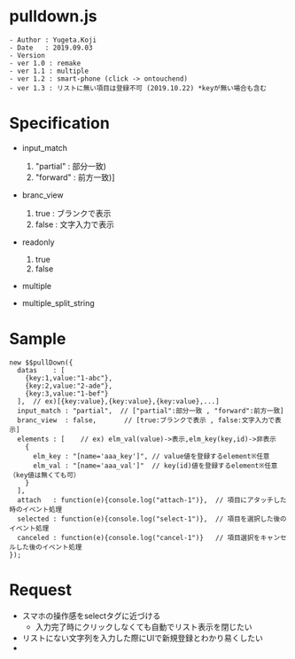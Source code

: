 pulldown.js
==
```
- Author : Yugeta.Koji
- Date   : 2019.09.03
- Version
- ver 1.0 : remake
- ver 1.1 : multiple
- ver 1.2 : smart-phone (click -> ontouchend)
- ver 1.3 : リストに無い項目は登録不可 (2019.10.22) *keyが無い場合も含む
```

# Specification
  - input_match
    1. "partial" : 部分一致)
    2. "forward" : 前方一致)]

  - branc_view
    1. true : ブランクで表示
    2. false : 文字入力で表示

  - readonly
    1. true
    2. false

  - multiple
  
  - multiple_split_string


# Sample
```
new $$pullDown({
  datas    : [
    {key:1,value:"1-abc"},
    {key:2,value:"2-ade"},
    {key:3,value:"1-bef"}
  ],  // ex)[{key:value},{key:value},{key:value},...]
  input_match : "partial",  // ["partial":部分一致 , "forward":前方一致]
  branc_view  : false,       // [true:ブランクで表示 , false:文字入力で表示]
  elements : [    // ex) elm_val(value)->表示,elm_key(key,id)->非表示
    {
      elm_key : "[name='aaa_key']", // value値を登録するelement※任意
      elm_val : "[name='aaa_val']"  // key(id)値を登録するelement※任意（key値は無くても可） 
    } 
  ],
  attach   : function(e){console.log("attach-1")},  // 項目にアタッチした時のイベント処理
  selected : function(e){console.log("select-1")},  // 項目を選択した後のイベント処理
  canceled : function(e){console.log("cancel-1")}   // 項目選択をキャンセルした後のイベント処理
});
```

# Request
  - スマホの操作感をselectタグに近づける
    * 入力完了時にクリックしなくても自動でリスト表示を閉じたい
  - リストにない文字列を入力した際にUIで新規登録とわかり易くしたい
  - 

